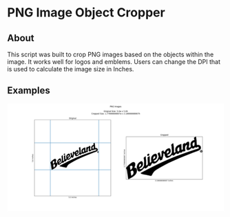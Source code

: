 # PNG Image Object Cropper


## About
This script was built to crop PNG images based on the objects within the image. It works well for logos and emblems. Users can change the DPI that is used to calculate the image size in Inches.


## Examples
![Example 1](https://github.com/willsims14/Image-Object-Cropper/blob/master/images/examples/believeland_example.png)
